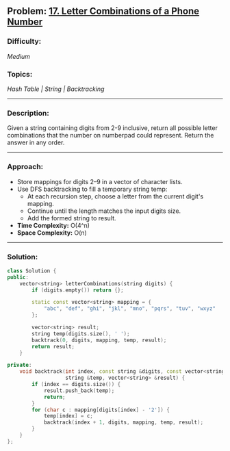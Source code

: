 ## Problem: [17. Letter Combinations of a Phone Number](https://leetcode.com/problems/letter-combinations-of-a-phone-number/)

### Difficulty:
*Medium*

### Topics:
*Hash Table | String | Backtracking*

---

### Description:
Given a string containing digits from 2-9 inclusive, return all possible letter combinations that the number on numberpad could represent. Return the answer in any order.

---

### Approach:
- Store mappings for digits 2–9 in a vector of character lists.
- Use DFS backtracking to fill a temporary string temp:
    - At each recursion step, choose a letter from the current digit's mapping.
    - Continue until the length matches the input digits size.
    - Add the formed string to result.
- **Time Complexity:** O(4^n)
- **Space Complexity:** O(n)

---

### Solution:
```cpp
class Solution {
public:
    vector<string> letterCombinations(string digits) {
        if (digits.empty()) return {};

        static const vector<string> mapping = {
            "abc", "def", "ghi", "jkl", "mno", "pqrs", "tuv", "wxyz"
        };

        vector<string> result;
        string temp(digits.size(), ' ');
        backtrack(0, digits, mapping, temp, result);
        return result;
    }

private:
    void backtrack(int index, const string &digits, const vector<string> &mapping, 
                   string &temp, vector<string> &result) {
        if (index == digits.size()) {
            result.push_back(temp);
            return;
        }
        for (char c : mapping[digits[index] - '2']) {
            temp[index] = c;
            backtrack(index + 1, digits, mapping, temp, result);
        }
    }
};
```

